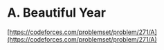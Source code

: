 # A. Beautiful Year

[https://codeforces.com/problemset/problem/271/A](https://codeforces.com/problemset/problem/271/A)

